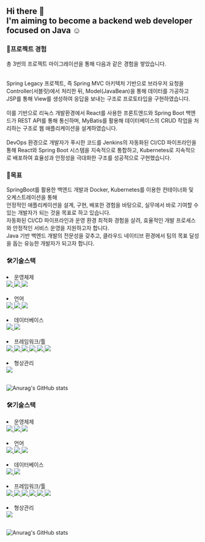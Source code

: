 ## Hi there 👋 <br /> I'm aiming to become a backend web developer focused on Java ☺️


<!--
**CHOI-AHRIN/CHOI-AHRIN** is a ✨ _special_ ✨ repository because its `README.md` (this file) appears on your GitHub profile.

Here are some ideas to get you started:

- 🔭 I’m currently working on ...
- 🌱 I’m currently learning ...
- 👯 I’m looking to collaborate on ...
- 🤔 I’m looking for help with ...
- 💬 Ask me about ...
- 📫 How to reach me: ...
- 😄 Pronouns: ...
- ⚡ Fun fact: ...
-->




<!--
**CHOI-AHRIN/CHOI-AHRIN** is a ✨ _special_ ✨ repository because its `README.md` (this file) appears on your GitHub profile.

Here are some ideas to get you started:

- 🔭 I’m currently working on ...
- 🌱 I’m currently learning ...
- 👯 I’m looking to collaborate on ...
- 🤔 I’m looking for help with ...
- 💬 Ask me about ...
- 📫 How to reach me: ...
- 😄 Pronouns: ...
- ⚡ Fun fact: ...

<br />Spring과 React를 사용하여 REST API를 설계하고 연결하는 경험도 갖추었습니다. 
<br />이를 통해 웹 애플리케이션의 데이터를 효율적으로 주고받는 기술을 익혔습니다.
<br />또한 Linux 환경에서의 개발과 배포, 또 운영환경에서의 배포를 진행한 경험이 있습니다.

-->

<h3>📂프로젝트 경험</h3>
총 3번의 프로젝트 마이그레이션을 통해 다음과 같은 경험을 쌓았습니다.

<br /> Spring Legacy 프로젝트, 즉 Spring MVC 아키텍처 기반으로 브라우저 요청을 Controller(서블릿)에서 처리한 뒤, Model(JavaBean)을 통해 데이터를 가공하고 JSP를 통해 View를 생성하여 응답을 보내는 구조로 프로토타입을 구현하였습니다.
<br />
<br /> 이를 기반으로 리눅스 개발환경에서 React를 사용한 프론트엔드와 Spring Boot 백엔드가 REST API를 통해 통신하며, MyBatis를 활용해 데이터베이스의 CRUD 작업을 처리하는 구조로 웹 애플리케이션을 설계하였습니다.
<br />
<br /> DevOps 환경으로 개발자가 푸시한 코드를 Jenkins의 자동화된 CI/CD 파이프라인을 통해 React와 Spring Boot 시스템을 지속적으로 통합하고, Kubernetes로 지속적으로 배포하여 효율성과 안정성을 극대화한 구조를 성공적으로 구현했습니다.

<h3>🚩목표</h3>
SpringBoot를 활용한 백엔드 개발과 Docker, Kubernetes를 이용한 컨테이너화 및 오케스트레이션을 통해 
<br />안정적인 애플리케이션을 설계, 구현, 배포한 경험을 바탕으로, 실무에서 바로 기여할 수 있는 개발자가 되는 것을 목표로 하고 있습니다.
<br />자동화된 CI/CD 파이프라인과 운영 환경 최적화 경험을 살려, 효율적인 개발 프로세스와 안정적인 서비스 운영을 지원하고자 합니다.
<br />Java 기반 백엔드 개발의 전문성을 갖추고, 클라우드 네이티브 환경에서 팀의 목표 달성을 돕는 유능한 개발자가 되고자 합니다.

<h3>🛠️기술스택</h3>

<li>운영체제</li>
<!-- 환경 -->
<!-- 윈도우 -->
<a href="/" target="_blank">
  <img src="https://img.shields.io/badge/Windows-0078D6?style=flat&logo=windows&logoColor=white" style="display: inline-block; margin: 0;" />
</a>


<!-- 리눅스 -->
<a href="/" target="_blank">
  <img src="https://img.shields.io/badge/Linux-FCC624?style=flat&logo=Linux&logoColor=000000" />
</a>

<!-- 버츄얼머신 -->
<a href="/" target="_blank">
  <img src="https://img.shields.io/badge/Virtual_Machine-183A61?style=flat&logo=VirtualBox&logoColor=FFFFFF" />
</a>

<br />
<br />
<li>언어</li>
<!-- 언어 -->
<!-- 자바 -->
<a href="/" target="_blank">
  <img src="https://img.shields.io/badge/Java-007396?style=flat&logo=OpenJDK&logoColor=FFFFFF" />
</a>

<!-- 자바스크립트 -->
<a href="/" target="_blank">
  <img src="https://img.shields.io/badge/JavaScript-F7DF1E?style=flat&logo=JavaScript&logoColor=000000" />
</a>

<!-- HTML -->
<a href="/" target="_blank">
  <img src="https://img.shields.io/badge/HTML5-E34F26?style=flat&logo=HTML5&logoColor=FFFFFF" />
</a>

<br />
<br />
<li>데이터베이스</li>
<!-- 데이터베이스 -->
<!-- 오라클 -->
<a href="/" target="_blank">
  <img src="https://img.shields.io/badge/Oracle-F80000?style=flat&logo=Oracle&logoColor=FFFFFF" />
</a>

<!-- MySQL -->
<a href="/" target="_blank">
  <img src="https://img.shields.io/badge/MySQL-4479A1?style=flat&logo=MySQL&logoColor=FFFFFF" />
</a>

<br />
<br />
<li>프레임워크/툴</li>
<!-- 프레임워크 및 툴 -->
<!-- 스프링 -->
<a href="/" target="_blank">
  <img src="https://img.shields.io/badge/Spring-6DB33F?style=flat&logo=spring&logoColor=FFFFFF" />
</a>

<!-- 스프링부트 -->
<a href="/" target="_blank">
  <img src="https://img.shields.io/badge/SpringBoot-6DB33F?style=flat&logo=springboot&logoColor=FFFFFF" />
</a>

<!-- Docker -->
<a href="/" target="_blank">
  <img src="https://img.shields.io/badge/Docker-2496ED?style=flat&logo=docker&logoColor=FFFFFF" />
</a>

<!-- React -->
<a href="/" target="_blank">
  <img src="https://img.shields.io/badge/React-61DAFB?style=flat&logo=React&logoColor=000000" />
</a>

<!-- 인텔리제이 -->
<a href="/" target="_blank">
  <img src="https://img.shields.io/badge/intellijidea-000000?style=flat&logo=intellijidea&logoColor=FFFFFF" />
</a>

<!-- VS CODE-->
<a href="/" target="_blank">
  <img src="https://img.shields.io/badge/Visual_Studio-5C2D91?style=flat&logo=visual-studio&logoColor=white" />
</a>

<br />
<br />
<li>형상관리</li>
<!-- GitHub -->
<a href="/" target="_blank">
  <img src="https://img.shields.io/badge/GitHub-181717?style=flat&logo=GitHub&logoColor=FFFFFF" />
</a>

<br />
<br />

<!-- -->

<!-- -->

![Anurag's GitHub stats](https://github-readme-stats.vercel.app/api?username=CHOI-AHRIN&show_icons=true&theme=radical)


<h3>🛠️기술스택</h3>

<li>운영체제</li>
<!-- 환경 -->
<!-- 윈도우 -->
<a href="/" target="_blank">
  <img src="https://img.shields.io/badge/Windows-0078D6?style=flat&logo=windows&logoColor=white" style="display: inline-block; margin: 0;" />
</a>


<!-- 리눅스 -->
<a href="/" target="_blank">
  <img src="https://img.shields.io/badge/Linux-FCC624?style=flat&logo=Linux&logoColor=000000" />
</a>

<!-- 버츄얼머신 -->
<a href="/" target="_blank">
  <img src="https://img.shields.io/badge/Virtual_Machine-183A61?style=flat&logo=VirtualBox&logoColor=FFFFFF" />
</a>

<br />
<br />
<li>언어</li>
<!-- 언어 -->
<!-- 자바 -->
<a href="/" target="_blank">
  <img src="https://img.shields.io/badge/Java-007396?style=flat&logo=OpenJDK&logoColor=FFFFFF" />
</a>

<!-- 자바스크립트 -->
<a href="/" target="_blank">
  <img src="https://img.shields.io/badge/JavaScript-F7DF1E?style=flat&logo=JavaScript&logoColor=000000" />
</a>

<!-- HTML -->
<a href="/" target="_blank">
  <img src="https://img.shields.io/badge/HTML5-E34F26?style=flat&logo=HTML5&logoColor=FFFFFF" />
</a>

<br />
<br />
<li>데이터베이스</li>
<!-- 데이터베이스 -->
<!-- 오라클 -->
<a href="/" target="_blank">
  <img src="https://img.shields.io/badge/Oracle-F80000?style=flat&logo=Oracle&logoColor=FFFFFF" />
</a>

<!-- MySQL -->
<a href="/" target="_blank">
  <img src="https://img.shields.io/badge/MySQL-4479A1?style=flat&logo=MySQL&logoColor=FFFFFF" />
</a>

<br />
<br />
<li>프레임워크/툴</li>
<!-- 프레임워크 및 툴 -->
<!-- 스프링 -->
<a href="/" target="_blank">
  <img src="https://img.shields.io/badge/Spring-6DB33F?style=flat&logo=spring&logoColor=FFFFFF" />
</a>

<!-- 스프링부트 -->
<a href="/" target="_blank">
  <img src="https://img.shields.io/badge/SpringBoot-6DB33F?style=flat&logo=springboot&logoColor=FFFFFF" />
</a>

<!-- Docker -->
<a href="/" target="_blank">
  <img src="https://img.shields.io/badge/Docker-2496ED?style=flat&logo=docker&logoColor=FFFFFF" />
</a>

<!-- React -->
<a href="/" target="_blank">
  <img src="https://img.shields.io/badge/React-61DAFB?style=flat&logo=React&logoColor=000000" />
</a>

<!-- 인텔리제이 -->
<a href="/" target="_blank">
  <img src="https://img.shields.io/badge/intellijidea-000000?style=flat&logo=intellijidea&logoColor=FFFFFF" />
</a>

<!-- VS CODE-->
<a href="/" target="_blank">
  <img src="https://img.shields.io/badge/Visual_Studio-5C2D91?style=flat&logo=visual-studio&logoColor=white" />
</a>

<br />
<br />
<li>형상관리</li>
<!-- GitHub -->
<a href="/" target="_blank">
  <img src="https://img.shields.io/badge/GitHub-181717?style=flat&logo=GitHub&logoColor=FFFFFF" />
</a>

<br />
<br />

<!-- -->

<!-- -->

![Anurag's GitHub stats](https://github-readme-stats.vercel.app/api?username=CHOI-AHRIN&show_icons=true&theme=radical)

